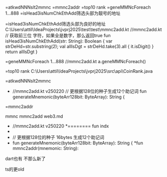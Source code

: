 
=atkwdNNNslt2mmnc
=mmnc2addr
=top10 rank
=geneMMNcForeach 1...888
=isHead3isNumChkEthAdd筛选头部为靓号的地址




=isHead3isNumChkEthAdd筛选头部为良好的地址
C:\Users\attil\IdeaProjects\jvprj2025\test\test\mmnc2add.kt
//mmnc2add.kt
// 获取前三位 字符，如果全是数字，那么返回true
fun isHead3isNumChkEthAdd(str: String): Boolean {
var strDeHd=str.substring(2);
val allIsDgt = strDeHd.take(3).all { it.isDigit() }
return allIsDgt
}

=geneMMNcForeach 1...888
//mmnc2add.kt a.geneMMNcForeach()

=top10 rank
C:\Users\attil\IdeaProjects\jvprj2025\src\api\CoinRank.java

=atkwdNNNslt2mmnc
* //mmnc2add.kt  v250220
// 更根据128位的种子生成12个助记词
fun generateMnemonic(byteArr128bit: ByteArray): String {


=mmnc2addr

mmnc mmnc2add web3.md

* //mmnc2add.kt  v250220
  *======== fun indx
*
* // 更根据128位的种子  16bytes 生成12个助记词
* fun generateMnemonic(byteArr128bit: ByteArray): String {
  *fun mmnc2addr(mnemonic: String):



dart也有   不那么新了


ts的更old

